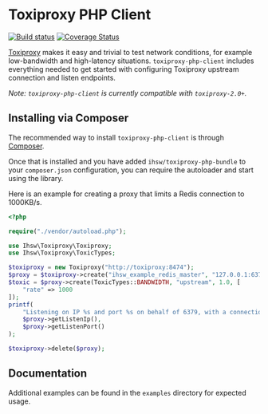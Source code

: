 Toxiproxy PHP Client
====================

[![Build status](https://travis-ci.org/ihsw/toxiproxy-php-client.svg?branch=master)](https://travis-ci.org/ihsw/toxiproxy-php-client)
[![Coverage Status](https://coveralls.io/repos/github/ihsw/toxiproxy-php-client/badge.svg?branch=master)](https://coveralls.io/github/ihsw/toxiproxy-php-client?branch=master)

[Toxiproxy](https://github.com/shopify/toxiproxy) makes it easy and trivial to test network conditions, for example low-bandwidth and high-latency situations. `toxiproxy-php-client` includes everything needed to get started with configuring Toxiproxy upstream connection and listen endpoints.

*Note: `toxiproxy-php-client` is currently compatible with `toxiproxy-2.0+`.*

Installing via Composer
-----------------------

The recommended way to install `toxiproxy-php-client` is through [Composer](http://getcomposer.org/).

Once that is installed and you have added `ihsw/toxiproxy-php-bundle` to your `composer.json` configuration, you can require the autoloader and start using the library.

Here is an example for creating a proxy that limits a Redis connection to 1000KB/s.

```php
<?php

require("./vendor/autoload.php");

use Ihsw\Toxiproxy\Toxiproxy;
use Ihsw\Toxiproxy\ToxicTypes;

$toxiproxy = new Toxiproxy("http://toxiproxy:8474");
$proxy = $toxiproxy->create("ihsw_example_redis_master", "127.0.0.1:6379");
$toxic = $proxy->create(ToxicTypes::BANDWIDTH, "upstream", 1.0, [
    "rate" => 1000
]);
printf(
    "Listening on IP %s and port %s on behalf of 6379, with a connection that's limited to 1000KB/s\n",
    $proxy->getListenIp(),
    $proxy->getListenPort()
);

$toxiproxy->delete($proxy);

```

Documentation
-------------

Additional examples can be found in the `examples` directory for expected usage.
